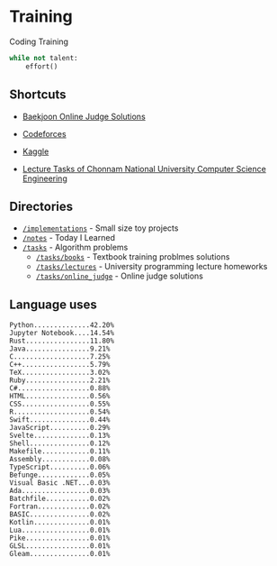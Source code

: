 # Training
Coding Training

```python
while not talent:
    effort()
```

## Shortcuts
* [Baekjoon Online Judge Solutions](./tasks/online_judge/baekjoon/)
* [Codeforces](./tasks/competitive/codeforces/)
* [Kaggle](./tasks/competitive/kaggle)

* [Lecture Tasks of Chonnam National University Computer Science Engineering](./tasks/lectures/jnu/)

## Directories
* [`/implementations`](./implementations/) - Small size toy projects
* [`/notes`](./notes/) - Today I Learned
* [`/tasks`](./tasks/) - Algorithm problems
  * [`/tasks/books`](./tasks/books/) - Textbook training problmes solutions
  * [`/tasks/lectures`](./tasks/lectures/) - University programming lecture homeworks
  * [`/tasks/online_judge`](./tasks/online_judge/) - Online judge solutions

## Language uses
```
Python..............42.20%
Jupyter Notebook....14.54%
Rust................11.80%
Java................9.21%
C...................7.25%
C++.................5.79%
TeX.................3.02%
Ruby................2.21%
C#..................0.88%
HTML................0.56%
CSS.................0.55%
R...................0.54%
Swift...............0.44%
JavaScript..........0.29%
Svelte..............0.13%
Shell...............0.12%
Makefile............0.11%
Assembly............0.08%
TypeScript..........0.06%
Befunge.............0.05%
Visual Basic .NET...0.03%
Ada.................0.03%
Batchfile...........0.02%
Fortran.............0.02%
BASIC...............0.02%
Kotlin..............0.01%
Lua.................0.01%
Pike................0.01%
GLSL................0.01%
Gleam...............0.01%
```
